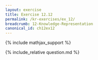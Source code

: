 ```yaml
---
layout: exercise
title: Exercise 12.12
permalink: /kr-exercises/ex_12/
breadcrumb: 12-Knowledge-Representation
canonical_id: ch12ex12
---
```


{% include mathjax_support %}
<div id="hiddden">{% include_relative question.md %}</div>